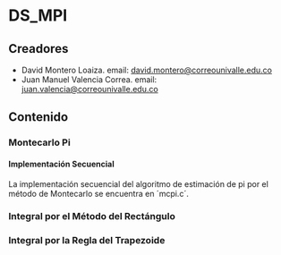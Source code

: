 # DS_MPI

## Creadores

- David Montero Loaiza. email: david.montero@correounivalle.edu.co
- Juan Manuel Valencia Correa. email: juan.valencia@correounivalle.edu.co

## Contenido

### Montecarlo Pi

#### Implementación Secuencial
La implementación secuencial del algoritmo de estimación de pi por el método de Montecarlo se encuentra en ´mcpi.c´.

### Integral por el Método del Rectángulo

### Integral por la Regla del Trapezoide
